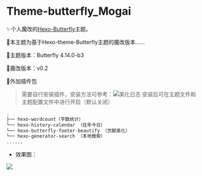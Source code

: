 # Theme-butterfly_Mogai

✨个人魔改的[Hexo-Butterfly](https://github.com/jerryc127/hexo-theme-butterfly)主题。

🎨本主题为基于Hexo-theme-Butterfly主题的魔改版本……

🎯主题版本：Butterfly 4.14.0-b3

💊魔改版本：v0.2

🥝外加插件包
> 需要自行安装插件，安装方法可参考：![美化日志](https://www.almango.cn/2024/07/18/Butterfly%E4%B8%BB%E9%A2%98%E9%AD%94%E6%94%B9%E6%97%A5%E5%BF%97/)
> 安装后可在主题文件和主题配置文件中进行开启（默认关闭）

```BASH
.
├── hexo-wordcount（字数统计）
└── hexo-history-calendar （往年今日）
└── hexo-butterfly-footer-beautify （页脚美化）
└── hexo-generator-search （本地搜索）
......
```

 - 效果图：

![](https://testingcf.jsdelivr.net/gh/Almango/Blog_imgbed@main/other/index.png)


